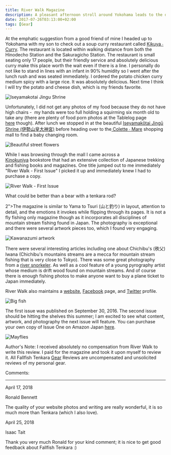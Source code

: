 ```yaml
---
title: River Walk Magazine
description: A pleasant afternoon stroll around Yokohama leads to the discovery of a new Japanese mountain fishing webzine called River Walk... 
date: 2017-07-26T03:13:00+02:00
tags: [Gear]
---
```

<div class="text-lg mt-2">
<p class="mb-2">At the emphatic suggestion from a good friend of mine I headed up to Yokohama with my son to check out a soup curry restaurant called <a href="https://www.google.co.jp/maps/place/KIKUYA%E3%83%BBCURRY/@35.4491728,139.6220584,16z/data=!4m12!1m6!3m5!1s0x60185c8a6564cbad:0xf73a4dd61507cb69!2sHinodecho+Station!8m2!3d35.445521!4d139.6266812!3m4!1s0x0:0x99caf2855e1fdaa8!8m2!3d35.4484609!4d139.6270104?hl=en" target="_blank" rel="noopener" class="text-red-500 hover:bg-red-500 hover:text-white">Kikuya ∙ Curry</a>. The restaurant is located within walking distance from both the Hinodecho Station and the Sakuragicho Station. The restaurant is small seating only 17 people, but their friendly service and absolutely delicious curry make this place worth the wait even if there is a line. I personally do not like to stand in lines with an infant in 90% humidity so I went after the lunch rush and was seated immediately. I ordered the potato chicken curry medium spicy with a large rice. It was absolutely delicious. Next time I think I will try the potato and cheese dish, which is my friends favorite.</p>

<img class="w-8/12 rounded-lg shadow-lg mx-auto" src="https://fallfish-tenkara-images.s3-us-west-1.amazonaws.com/FfT+-+River+Walk/River+Walk+Magazine-Yokohama-Japan-Iseyamako%CC%84tai+Jingu%CC%84+Shrine.jpg" alt="Iseyamakotai Jingu Shrine" />

<p class="mt-2 mb-2">Unfortunately, I did not get any photos of my food because they do not have high chairs -  my hands were too full holding a squirming six month old to take any (there are plenty of food porn photos at the Tablelog page <a href="https://tabelog.com/en/kanagawa/A1401/A140102/14004143/" target="_blank" rel="noopener" class="text-red-500 hover:bg-red-500 hover:text-white">here</a> though). After lunch we stopped in at the beautiful <a href="https://www.iseyama.jp" target="_blank" rel="noopener" class="text-red-500 hover:bg-red-500 hover:text-white">Iseyamakōtai Jingū Shrine (伊勢山皇大神宮)</a> before heading over to the<a href="https://colettemare-yokohama.com" target="_blank" rel="noopener" class="text-red-500 hover:bg-red-500 hover:text-white"> Colette ∙ Mare</a> shopping mall to find a baby changing room.</p>

<img class="w-8/12 rounded-lg shadow-lg mx-auto" src="https://fallfish-tenkara-images.s3-us-west-1.amazonaws.com/FfT+-+River+Walk/River+Walk+Magazine-Yokohama-Japan-Flowers.jpg" alt="Beautiful street flowers" />

<p class="mt-2 mb-2">While I was browsing through the mall I came across a <a href="https://colettemare-yokohama.com/shop/874" target="_blank" rel="noopener" class="text-red-500 hover:bg-red-500 hover:text-white">Kinokuniya</a> bookstore that had an extensive collection of Japanese trekking and fishing books and magazines. One title jumped out to me immediately "River Walk - First Issue" I picked it up and immediately knew I had to purchase a copy.</p>

<div class="w-8/12 mx-auto">
<img class="rounded-lg shadow-lg" src="https://fallfish-tenkara-images.s3-us-west-1.amazonaws.com/FfT+-+River+Walk/River+Walk+Magazine-Yokohama-Japan-cover.jpg" alt="River Walk - First Issue" />
<p class="italic text-center">What could be better than a bear with a tenkara rod?</p>
</div>
2">The magazine is similar to Yama to Tsuri (山と釣り) in layout, attention to detail, and the emotions it invokes while flipping through its pages. It is not a fly fishing only magazine though as it incorporates all disciplines of mountain stream fishing found in Japan. The photography is exceptional and there were several artwork pieces too, which I found very engaging.</p>

<img class="w-8/12 rounded-lg shadow-lg mx-auto" src="https://fallfish-tenkara-images.s3-us-west-1.amazonaws.com/FfT+-+River+Walk/River+Walk+Magazine-Yokohama-Japan-kawanazumi.jpg" alt="Kawanazumi artwork" />

<p class="mt-2 mb-2">There were several interesting articles including one about Chichibu's (秩父) Iwana (Chichibu's mountains streams are a mecca for mountain stream fishing that is very close to Tokyo). There was some great photography from a <a href="https://www.facebook.com/groups/420827871266964/permalink/1746457212037350/" target="_blank" rel="noopener" class="text-red-500 hover:bg-red-500 hover:text-white">river snorkeler</a>. As well as a cool feature of a young pyrography artist whose medium is drift wood found on mountain streams. And of course there is enough fishing photos to make anyone want to buy a plane ticket to Japan immediately.</p>

<p class="mt-2 mb-2">River Walk also maintains a <a href="https://river-walk.co.jp" target="_blank" rel="noopener" class="text-red-500 hover:bg-red-500 hover:text-white">website</a>, <a href="https://www.facebook.com/teru.wakabayashi.7" target="_blank" rel="noopener" class="text-red-500 hover:bg-red-500 hover:text-white">Facebook</a> page, and <a href="https://twitter.com/WakabayashiWalk?lang=ja" target="_blank" rel="noopener" class="text-red-500 hover:bg-red-500 hover:text-white">Twitter</a> profile.</p>

<img class="w-8/12 rounded-lg shadow-lg mx-auto" src="https://fallfish-tenkara-images.s3-us-west-1.amazonaws.com/FfT+-+River+Walk/River+Walk+Magazine-Yokohama-Japan-big+fish.jpg" alt="Big fish" />

<p class="mt-2 mb-2">The first issue was published on September 30, 2016. The second issue should be hitting the shelves this summer; I am excited to see what content, artwork, and photography the next issue will feature. You can purchase your own copy of Issue One on Amazon Japan <a href="https://www.amazon.co.jp/RIVER-WALK-First-Issue/dp/4990915909/ref=sr_1_1?s=books&amp;ie=UTF8&amp;qid=1501041702&amp;sr=1-1&amp;keywords=river+walk" target="_blank" rel="noopener" class="text-red-500 hover:bg-red-500 hover:text-white">here</a>.</p>
</p>

<img class="w-8/12 rounded-lg shadow-lg mx-auto" src="https://fallfish-tenkara-images.s3-us-west-1.amazonaws.com/FfT+-+River+Walk/River+Walk+Magazine-Yokohama-Japan-mayflies.jpg" alt="Mayflies" />

<p class="mt-2 mb-2">Author's Note: I received absolutely no compensation from River Walk to write this review. I paid for the magazine and took it upon myself to review it. All Fallfish Tenkara <a href="https://www.fallfishtenkara.com/tags/gear/" target="_blank" rel="noopener" class="text-red-500 hover:bg-red-500 hover:text-white">Gear</a> Reviews are uncompensated and unsolicited reviews of my personal gear.</p>

<p class="font-semibold">Comments:</p>
<hr>
<p class="text-sm font-mono text-gray-400 font-bold mt-2 ml-2">April 17, 2018</p>
<p class="text-sm font-mono text-gray-400 font-bold ml-4">Ronald Bennett</p>
<p class="text-sm font-mono text-gray-400 italic ml-4">The quality of your website photos and writing are really wonderful, it is so much more than Tenkara (which I also love).</p>

<p class="text-sm font-mono text-gray-400 font-bold mt-2 ml-6">April 25, 2018</p>
<p class="text-sm font-mono text-gray-400 font-bold ml-6">Isaac Tait</p>
<p class="text-sm font-mono text-gray-400 italic ml-8">Thank you very much Ronald for your kind comment; it is nice to get good feedback about Fallfish Tenkara :)</p>
</div>